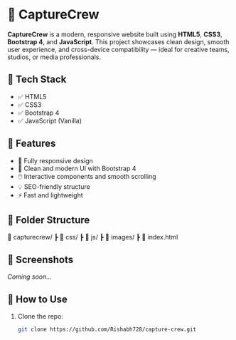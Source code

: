 # 🎥 CaptureCrew

**CaptureCrew** is a modern, responsive website built using **HTML5**, **CSS3**, **Bootstrap 4**, and **JavaScript**. This project showcases clean design, smooth user experience, and cross-device compatibility — ideal for creative teams, studios, or media professionals.

## 🚀 Tech Stack

- ✅ HTML5  
- ✅ CSS3  
- ✅ Bootstrap 4  
- ✅ JavaScript (Vanilla)

## 🌟 Features

- 📱 Fully responsive design  
- 🎨 Clean and modern UI with Bootstrap 4  
- 🖱️ Interactive components and smooth scrolling  
- 💡 SEO-friendly structure  
- ⚡ Fast and lightweight

## 📁 Folder Structure
📂 capturecrew/
┣ 📁 css/
┣ 📁 js/
┣ 📁 images/
┣ 📄 index.html

## 📸 Screenshots

*Coming soon...*

## 📌 How to Use

1. Clone the repo:
   ```bash
   git clone https://github.com/Rishabh728/capture-crew.git
